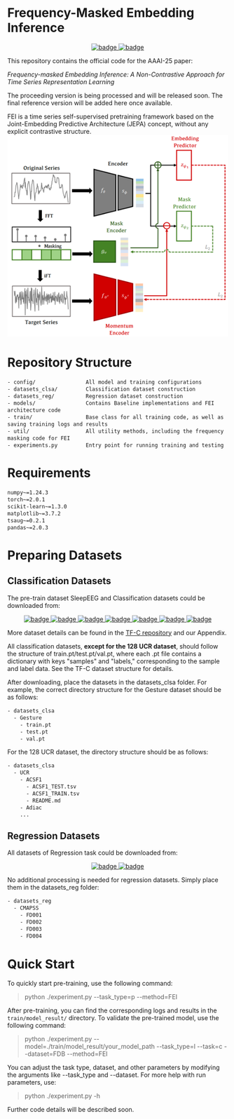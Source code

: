 # Frequency-Masked Embedding Inference

<p align="center">
<a href="https://github.com/USTBInnovationPark/Frequency-masked-Embedding-Inference/blob/main/Appendix.pdf">
    <img src="https://img.shields.io/badge/PDF-Appendix-blue?link=https://github.com/USTBInnovationPark/Frequency-masked-Embedding-Inference/blob/main/Appendix.pdf" alt="badge">
</a>
<a href="">
    <img src="https://img.shields.io/badge/PDF-Original_Paper-red" alt="badge">
</a>
</p>

This repository contains the official code for the AAAI-25 paper:

*Frequency-masked Embedding Inference: A Non-Contrastive Approach for Time Series Representation Learning*

The proceeding version is being processed and will be released soon. The final reference version will be added here once available.

FEI is a time series self-supervised pretraining framework based on the Joint-Embedding Predictive Architecture (JEPA) concept, without any explicit contrastive structure.
![overall](.asset/img.png)

# Repository Structure
```
- config/                All model and training configurations
- datasets_clsa/         Classification dataset construction
- datasets_reg/          Regression dataset construction
- models/                Contains Baseline implementations and FEI architecture code
- train/                 Base class for all training code, as well as saving training logs and results
- util/                  All utility methods, including the frequency masking code for FEI
- experiments.py         Entry point for running training and testing
```

# Requirements
```
numpy~=1.24.3
torch~=2.0.1
scikit-learn~=1.3.0
matplotlib~=3.7.2
tsaug~=0.2.1
pandas~=2.0.3
```

# Preparing Datasets
## Classification Datasets

The pre-train dataset SleepEEG and Classification datasets could be downloaded from:

<p align="center">
<a href="https://figshare.com/ndownloader/articles/19930178/versions/1">
    <img src="https://img.shields.io/badge/Dataset-SleepEEG-purple" alt="badge">
</a>
<a href="https://figshare.com/ndownloader/articles/19930247/versions/1">
    <img src="https://img.shields.io/badge/Dataset-Gesture-green" alt="badge">
</a>
<a href="https://figshare.com/ndownloader/articles/19930226/versions/1">
    <img src="https://img.shields.io/badge/Dataset-FD--B-green" alt="badge">
</a>
<a href="https://figshare.com/ndownloader/articles/19930250/versions/1">
    <img src="https://img.shields.io/badge/Dataset-EMG-green" alt="badge">
</a>
<a href="https://figshare.com/ndownloader/articles/19930199/versions/2">
    <img src="https://img.shields.io/badge/Dataset-EPI-green" alt="badge">
</a>
<a href="https://figshare.com/ndownloader/articles/19930244/versions/1">
    <img src="https://img.shields.io/badge/Dataset-HAR-green" alt="badge">
</a>
<a href="https://www.cs.ucr.edu/~eamonn/time_series_data_2018/">
    <img src="https://img.shields.io/badge/Dataset-128__UCR-green" alt="badge">
</a>
</p>

More dataset details can be found in the [TF-C repository](https://github.com/mims-harvard/TFC-pretraining) and our Appendix.

All classification datasets, **except for the 128 UCR dataset**, should follow the structure of train.pt/test.pt/val.pt, where each .pt file contains a dictionary with keys "samples" and "labels," corresponding to the sample and label data. See the TF-C dataset structure for details.

After downloading, place the datasets in the datasets_clsa folder. For example, the correct directory structure for the Gesture dataset should be as follows:

```
- datasets_clsa
  - Gesture
    - train.pt
    - test.pt
    - val.pt
```

For the 128 UCR dataset, the directory structure should be as follows:
```
- datasets_clsa
  - UCR
    - ACSF1
      - ACSF1_TEST.tsv
      - ACSF1_TRAIN.tsv
      - README.md
    - Adiac
    ...
```

## Regression Datasets

All datasets of Regression task could be downloaded from:

<p align="center">
<a href="https://github.com/schwxd/LSTM-Keras-CMAPSS/tree/master/C-MAPSS-Data">
    <img src="https://img.shields.io/badge/Dataset-CMAPSS-yellow" alt="badge">
</a>
<a href="https://biaowang.tech/xjtu-sy-bearing-datasets/">
    <img src="https://img.shields.io/badge/Dataset-Bearing-yellow" alt="badge">
</a>
</p>

No additional processing is needed for regression datasets. Simply place them in the datasets_reg folder:

```
- datasets_reg
  - CMAPSS
    - FD001
    - FD002
    - FD003
    - FD004
```

# Quick Start
To quickly start pre-training, use the following command:
> python ./experiment.py --task_type=p --method=FEI

After pre-training, you can find the corresponding logs and results in the `train/model_result/` directory. To validate the pre-trained model, use the following command:
> python ./experiment.py --model=./train/model_result/your_model_path --task_type=l --task=c --dataset=FDB --method=FEI

You can adjust the task type, dataset, and other parameters by modifying the arguments like --task_type and --dataset. For more help with run parameters, use:
> python ./experiment.py -h

Further code details will be described soon.
